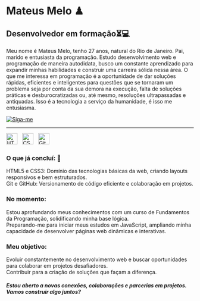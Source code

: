 # Mateus Melo ♟
## **Desenvolvedor em formação**⏳💻

Meu nome é Mateus Melo, tenho 27 anos, natural do Rio de Janeiro. Pai, marido e entusiasta da programação. Estudo desenvolvimento web e programação de maneira autodidata, busco um constante aprendizado para expandir minhas habilidades e construir uma carreira sólida nessa área. O que me interessa em programação é a oportunidade de dar soluções rápidas, eficientes e inteligentes para questões que se tornaram um problema seja por conta da sua demora na execução, falta de soluções práticas e desburocratizadas ou, até mesmo, resoluções ultrapassadas e antiquadas. Isso é a tecnologia a serviço da humanidade, é isso me entusiasma.  

<a href="https://github.com/mateusgdmelo?tab=followers">
  <img 
      title="Siga-me"
      src="https://custom-icon-badges.demolab.com/github/followers/mateusgdmelo?color=236ad3&labelColor=1155ba&style=for-the-badge&logo=person-add&label=follow&logoColor=white" 
      alt="Siga-me"
  >
</a>

---

<img 
  align="left"
  alt="HTML"
  title="HTML"
  width="30px"
  style="padding-right: 10px;"
  src="https://cdn.jsdelivr.net/gh/devicons/devicon@latest/icons/html5/html5-original.svg"
/>
<img
  align="left"
  alt="CSS"
  title="CSS"
  width="30px"
  style="padding-right: 10px;"
  src="https://cdn.jsdelivr.net/gh/devicons/devicon@latest/icons/css3/css3-original.svg"/>
<img 
  align="left"
  alt="Git"
  title="Git"
  width="30px"
  style="padding-right: 10px;"
  src="https://cdn.jsdelivr.net/gh/devicons/devicon@latest/icons/git/git-original.svg"
/>  
<br>
### O que já concluí: 🚀
HTML5 e CSS3: Domínio das tecnologias básicas da web, criando layouts responsivos e bem estruturados.  
Git e GitHub: Versionamento de código eficiente e colaboração em projetos.

### No momento:
Estou aprofundando meus conhecimentos com um curso de Fundamentos da Programação, solidificando minha base lógica.  
Preparando-me para iniciar meus estudos em JavaScript, ampliando minha capacidade de desenvolver páginas web dinâmicas e interativas.  

### Meu objetivo:  
Evoluir constantemente no desenvolvimento web e buscar oportunidades para colaborar em projetos desafiadores.  
Contribuir para a criação de soluções que façam a diferença.  

##### Estou aberto a novas conexões, colaborações e parcerias em projetos. Vamos construir algo juntos?
